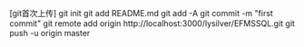 [git首次上传]
git init
git add README.md
git add -A
git commit -m "first commit"
git remote add origin http://localhost:3000/lysilver/EFMSSQL.git
git push -u origin master